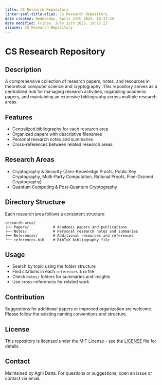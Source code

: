 ```yaml
---
title: CS Research Repository
linter-yaml-title-alias: CS Research Repository
date created: Wednesday, April 24th 2024, 18:17:36
date modified: Friday, July 11th 2025, 19:17:23
aliases: CS Research Repository
---
```


# CS Research Repository

## Description

A comprehensive collection of research papers, notes, and resources in theoretical computer science and cryptography. This repository serves as a centralized hub for managing research activities, organizing academic papers, and maintaining an extensive bibliography across multiple research areas.

## Features

- Centralized bibliography for each research area
- Organized papers with descriptive filenames
- Personal research notes and summaries
- Cross-references between related research areas

## Research Areas

- Cryptography & Security (Zero-Knowledge Proofs, Public Key Cryptography, Multi-Party Computation, Rational Proofs, Fine-Grained Cryptography)
- Quantum Computing & Post-Quantum Cryptography

## Directory Structure

Each research area follows a consistent structure:

```
research-area/
├── Papers/           # Academic papers and publications
├── Notes/            # Personal research notes and summaries
├── References/       # Additional resources and references
└── references.bib    # BibTeX bibliography file
```

## Usage

- Search by topic using the folder structure
- Find citations in each `references.bib` file
- Check `Notes/` folders for summaries and insights
- Use cross-references for related work

## Contribution

Suggestions for additional papers or improved organization are welcome. Please follow the existing naming conventions and structure.

## License

This repository is licensed under the MIT License - see the [LICENSE](LICENSE) file for details.

## Contact

Maintained by Agni Datta. For questions or suggestions, open an issue or contact via email.
